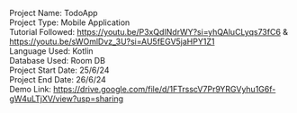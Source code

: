 Project Name: TodoApp  
Project Type:  Mobile Application  
Tutorial Followed: https://youtu.be/P3xQdINdrWY?si=yhQAluCLyqs73fC6 & https://youtu.be/sWOmlDvz_3U?si=AU5fEGV5jaHPY1Z1  
Language Used: Kotlin  
Database Used: Room DB  
Project Start Date: 25/6/24  
Project End Date: 26/6/24  
Demo Link: https://drive.google.com/file/d/1FTrsscV7Pr9YRGVyhu1G6f-gW4uLTjXV/view?usp=sharing

